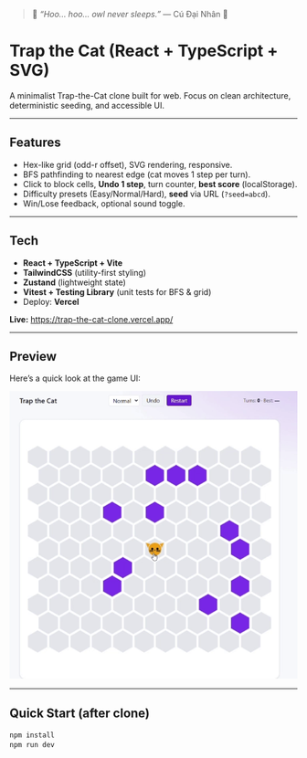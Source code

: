 > 🦉 *“Hoo... hoo... owl never sleeps.”*
> — Cú Đại Nhân 🦉

# Trap the Cat (React + TypeScript + SVG)
A minimalist Trap-the-Cat clone built for web. Focus on clean architecture, deterministic seeding, and accessible UI.

---

## Features
- Hex-like grid (odd-r offset), SVG rendering, responsive.
- BFS pathfinding to nearest edge (cat moves 1 step per turn).
- Click to block cells, **Undo 1 step**, turn counter, **best score** (localStorage).
- Difficulty presets (Easy/Normal/Hard), **seed** via URL (`?seed=abcd`).
- Win/Lose feedback, optional sound toggle.

---

## Tech
- **React + TypeScript + Vite**
- **TailwindCSS** (utility-first styling)
- **Zustand** (lightweight state)
- **Vitest + Testing Library** (unit tests for BFS & grid)
- Deploy: **Vercel**

**Live:** https://trap-the-cat-clone.vercel.app/

---

## Preview

Here’s a quick look at the game UI:

![Trap the Cat Demo](src/assets/demo.gif)

---

## Quick Start (after clone)
```bash
npm install
npm run dev
